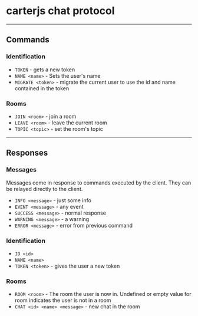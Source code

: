 # carterjs chat protocol

---

## Commands

### Identification

- `TOKEN` - gets a new token
- `NAME <name>` - Sets the user's name
- `MIGRATE <token>` - migrate the current user to use the id and name contained
  in the token

### Rooms

- `JOIN <room>` - join a room
- `LEAVE <room>` - leave the current room
- `TOPIC <topic>` - set the room's topic

---

## Responses

### Messages

Messages come in response to commands executed by the client. They can be
relayed directly to the client.

- `INFO <message>` - just some info
- `EVENT <message>` - any event
- `SUCCESS <message>` - normal response
- `WARNING <message>` - a warning
- `ERROR <message>` - error from previous command

### Identification

- `ID <id>`
- `NAME <name>`
- `TOKEN <token>` - gives the user a new token

### Rooms

- `ROOM <room>` - The room the user is now in. Undefined or empty value for room
  indicates the user is not in a room
- `CHAT <id> <name> <message>` - new chat in the room